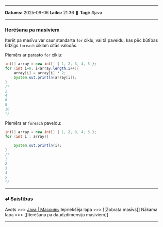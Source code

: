___

**Datums:** 2025-09-06
**Laiks:** 21:36
❚ **Tagi:** #java 

---
### Iterēšana pa masīviem

Iterēt pa masīvu var caur standarta `for` ciklu, vai tā paveidu, kas pēc būtības līdzīgs `foreach` ciklam citās valodās.

Piemērs ar parasto `for` ciklu:

```java
int[] array = new int[] { 1, 2, 3, 4, 5 };
for (int i=0; i<array.length;i++){
    array[i] = array[i] * 2;
    System.out.println(array[i]);
}
/*
2
4
6
8
10
*/
```

Piemērs ar `foreach` paveidu:

```java
int[] array = new int[] { 1, 2, 3, 4, 5 };
for (int i : array){
             
    System.out.println(i);
}
/*
1
2
3
4
5
*/
```

---
### ⇄ Saistības

Avots >>> [Java \| Массивы](https://metanit.com/java/tutorial/2.4.php)
Iepriekšēja lapa >>> [[Zobrata masīvs]]
Nākama lapa >>> [[Iterēšana pa daudzdimensiju masīviem]]

---